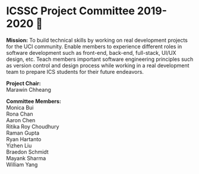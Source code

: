 # ICSSC Project Committee 2019-2020 🚀 

**Mission:** To build technical skills by working on real development projects for the UCI community. Enable members to experience different roles in software development such as front-end, back-end, full-stack, UI/UX design, etc. Teach members important software engineering principles such as version control and design process while working in a real development team to prepare ICS students for their future endeavors.

**Project Chair:**  
Marawin Chheang  
  
**Committee Members:**  
Monica Bui  
Rona Chan   
Aaron Chen  
Ritika Roy Choudhury  
Raman Gupta  
Ryan Hartanto  
Yizhen Liu  
Braedon Schmidt   
Mayank Sharma  
William Yang  
